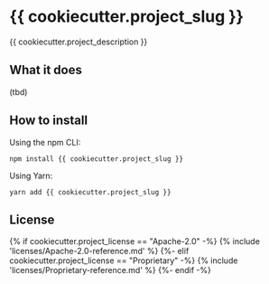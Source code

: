 # {{ cookiecutter.project_slug }}

{{ cookiecutter.project_description }}

## What it does

(tbd)

## How to install

Using the npm CLI:

```shell
npm install {{ cookiecutter.project_slug }}
```

Using Yarn:

```shell
yarn add {{ cookiecutter.project_slug }}
```

## License

{% if cookiecutter.project_license == "Apache-2.0" -%}
{% include 'licenses/Apache-2.0-reference.md' %}
{%- elif cookiecutter.project_license == "Proprietary" -%}
{% include 'licenses/Proprietary-reference.md' %}
{%- endif -%}
